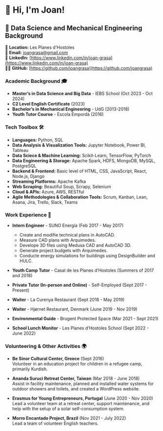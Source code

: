 # 👋 Hi, I'm Joan!
## 🚀 Data Science and Mechanical Engineering Background

📍 **Location:** Les Planes d'Hostoles  
📧 **Email:** [joangrasa@gmail.com](mailto:joangrasa@gmail.com)  
🔗 **LinkedIn:** [https://www.linkedin.com/in/joan-grasa](https://www.linkedin.com/in/joan-grasa)  
👨‍💻 **GitHub:** [https://github.com/joangrasa](https://github.com/joangrasa)

### Academic Background 🎓
- **Master’s in Data Science and Big Data** - IEBS School (Oct 2023 - Oct 2024)
- **C2 Level English Certificate** (2023)
- **Bachelor’s in Mechanical Engineering** - UdG (2013-2018)
- **Youth Tutor Course** - Escola Empordà (2016)

### Tech Toolbox 🛠️
- **Languages:** Python, SQL
- **Data Analysis & Visualization Tools:** Jupyter Notebook, Power BI, Tableau
- **Data Sciece & Machine Learning:** Scikit-Learn, TensorFlow, PyTorch
- **Data Engineering & Storage:** Apache Spark, HDFS, MongoDB, MySQL, PostgreSQL
- **Backend & Frontend:** Basic level of HTML, CSS, JavaScript, React, Node.js, Django
- **Streaming Platforms:** Apache Kafka
- **Web Scraping:** Beautiful Soup, Scrapy, Selenium
- **Cloud & APIs:** Azure, AWS, RESTful 
- **Agile Methodologies & Collaboration Tools:** Scrum, Kanban, Lean, Asana, Jira, Trello, Slack, Teams 

### Work Experience 💼
- **Intern Engineer** - SUNO Energía (Feb 2017 - May 2017)  
  - Create and modifie technical plans in AutoCAD.
  - Measure CAD plans with Arquimedes.
  - Develope 3D files using Medusa CAD and AutoCAD 3D.
  - Generate project budgets with Arquimedes.
  - Conducte energy simulations for buildings using DesignBuilder and HULC.

- **Youth Camp Tutor** - Casal de les Planes d’Hostoles (Summers of 2017 and 2018)
- **Private Tutor (In-person and Online)** - Self-Employed (Sept 2017 - Present)
- **Waiter** - La Curenya Restaurant (Sept 2018 - May 2019)
- **Waiter** - Hjørnet Restaurant, Denmark (June 2019 - Nov 2019)
- **Environmental Guide** - Brugent Protected Space (Mar 2021 - Sept 2021)
- **School Lunch Monitor** - Les Planes d’Hostoles School (Sept 2022 - June 2022)

### Volunteering & Other Activities 🌍
- **Be Sinor Cultural Center, Greece** (Sept 2016)  
  Volunteer in an education project for children in a refugee camp, primarily Kurdish.

- **Ananda Suruci Retreat Center, Taiwan** (Mar 2018 - June 2018)  
  Assist in facility maintenance, planned and installed water systems for outdoor showers and toilets, and created a WordPress website.

- **Erasmus for Young Entrepreneurs, Portugal** (June 2020 - Nov 2020)  
  Lead a volunteer team at a retreat center, support maintenance, and help with the setup of a solar self-consumption system.

- **Morro Encantado Project, Brazil** (Nov 2021 - July 2022)  
  Lead a team of volunteer English teachers.
